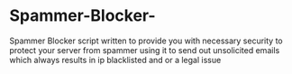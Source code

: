 # Spammer-Blocker-
Spammer Blocker script written to provide you with necessary security to protect your server from spammer using it to send out unsolicited emails which always results in ip blacklisted and or a legal issue
